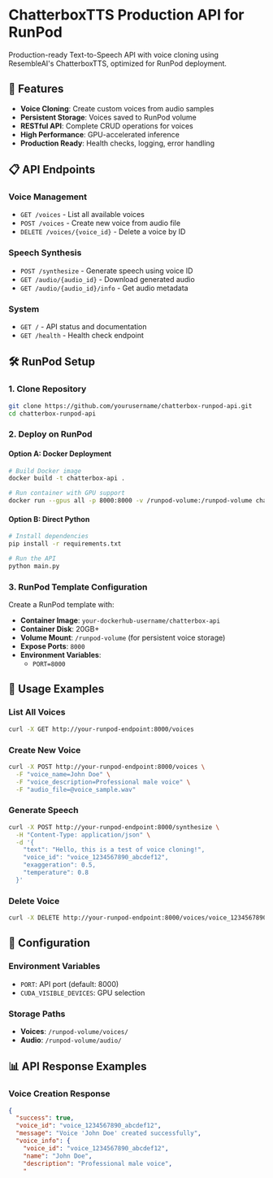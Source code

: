 # ChatterboxTTS Production API for RunPod

Production-ready Text-to-Speech API with voice cloning using ResembleAI's ChatterboxTTS, optimized for RunPod deployment.

## 🚀 Features

- **Voice Cloning**: Create custom voices from audio samples
- **Persistent Storage**: Voices saved to RunPod volume
- **RESTful API**: Complete CRUD operations for voices
- **High Performance**: GPU-accelerated inference
- **Production Ready**: Health checks, logging, error handling

## 📋 API Endpoints

### Voice Management
- `GET /voices` - List all available voices
- `POST /voices` - Create new voice from audio file
- `DELETE /voices/{voice_id}` - Delete a voice by ID

### Speech Synthesis
- `POST /synthesize` - Generate speech using voice ID
- `GET /audio/{audio_id}` - Download generated audio
- `GET /audio/{audio_id}/info` - Get audio metadata

### System
- `GET /` - API status and documentation
- `GET /health` - Health check endpoint

## 🛠️ RunPod Setup

### 1. Clone Repository
```bash
git clone https://github.com/yourusername/chatterbox-runpod-api.git
cd chatterbox-runpod-api
```

### 2. Deploy on RunPod

#### Option A: Docker Deployment
```bash
# Build Docker image
docker build -t chatterbox-api .

# Run container with GPU support
docker run --gpus all -p 8000:8000 -v /runpod-volume:/runpod-volume chatterbox-api
```

#### Option B: Direct Python
```bash
# Install dependencies
pip install -r requirements.txt

# Run the API
python main.py
```

### 3. RunPod Template Configuration
Create a RunPod template with:
- **Container Image**: `your-dockerhub-username/chatterbox-api`
- **Container Disk**: 20GB+
- **Volume Mount**: `/runpod-volume` (for persistent voice storage)
- **Expose Ports**: `8000`
- **Environment Variables**:
  - `PORT=8000`

## 📖 Usage Examples

### List All Voices
```bash
curl -X GET http://your-runpod-endpoint:8000/voices
```

### Create New Voice
```bash
curl -X POST http://your-runpod-endpoint:8000/voices \
  -F "voice_name=John Doe" \
  -F "voice_description=Professional male voice" \
  -F "audio_file=@voice_sample.wav"
```

### Generate Speech
```bash
curl -X POST http://your-runpod-endpoint:8000/synthesize \
  -H "Content-Type: application/json" \
  -d '{
    "text": "Hello, this is a test of voice cloning!",
    "voice_id": "voice_1234567890_abcdef12",
    "exaggeration": 0.5,
    "temperature": 0.8
  }'
```

### Delete Voice
```bash
curl -X DELETE http://your-runpod-endpoint:8000/voices/voice_1234567890_abcdef12
```

## 🔧 Configuration

### Environment Variables
- `PORT`: API port (default: 8000)
- `CUDA_VISIBLE_DEVICES`: GPU selection

### Storage Paths
- **Voices**: `/runpod-volume/voices/`
- **Audio**: `/runpod-volume/audio/`

## 📊 API Response Examples

### Voice Creation Response
```json
{
  "success": true,
  "voice_id": "voice_1234567890_abcdef12",
  "message": "Voice 'John Doe' created successfully",
  "voice_info": {
    "voice_id": "voice_1234567890_abcdef12",
    "name": "John Doe",
    "description": "Professional male voice",
    "
